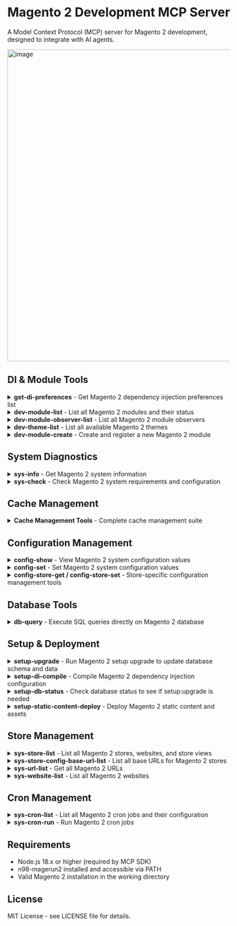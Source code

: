 # Magento 2 Development MCP Server

A Model Context Protocol (MCP) server for Magento 2 development, designed to integrate with AI agents.

<img width="690" height="705" alt="image" src="https://github.com/user-attachments/assets/491e4f5d-d145-46b7-a509-56982508199a" />

## DI & Module Tools

<details>
<summary><strong>get-di-preferences</strong> - Get Magento 2 dependency injection preferences list</summary>

**Parameters:**
- `scope` (optional): The scope to get DI preferences for
  - Options: `global`, `adminhtml`, `frontend`, `crontab`, `webapi_rest`, `webapi_soap`, `graphql`, `doc`, `admin`
  - Default: `global`

**Available Scopes:**
- `global` - Global scope (default)
- `adminhtml` - Admin area
- `frontend` - Frontend/storefront area
- `crontab` - Cron job execution context
- `webapi_rest` - REST API context
- `webapi_soap` - SOAP API context
- `graphql` - GraphQL API context
- `doc` - Documentation context
- `admin` - Admin context (alternative to adminhtml)

</details>

<details>
<summary><strong>dev-module-list</strong> - List all Magento 2 modules and their status</summary>

**Parameters:**
- `format` (optional): Output format (`table`, `json`, `csv`) - Default: `table`
- `enabled` (optional): Show only enabled modules
- `disabled` (optional): Show only disabled modules

</details>

<details>
<summary><strong>dev-module-observer-list</strong> - List all Magento 2 module observers</summary>

**Parameters:**
- `format` (optional): Output format (`table`, `json`, `csv`) - Default: `table`
- `event` (optional): Filter by specific event name

</details>

<details>
<summary><strong>dev-theme-list</strong> - List all available Magento 2 themes</summary>

**Parameters:**
- `format` (optional): Output format (`table`, `json`, `csv`) - Default: `table`

</details>

<details>
<summary><strong>dev-module-create</strong> - Create and register a new Magento 2 module</summary>

**Parameters:**
- `vendorNamespace` (required): Namespace (your company prefix)
- `moduleName` (required): Name of your module
- `minimal` (optional): Create only module file
- `addBlocks` (optional): Add blocks
- `addHelpers` (optional): Add helpers
- `addModels` (optional): Add models
- `addSetup` (optional): Add SQL setup
- `addAll` (optional): Add blocks, helpers and models
- `enable` (optional): Enable module after creation
- `modman` (optional): Create all files in folder with a modman file
- `addReadme` (optional): Add a readme.md file to generated module
- `addComposer` (optional): Add a composer.json file to generated module
- `addStrictTypes` (optional): Add strict_types declaration to generated PHP files
- `authorName` (optional): Author for readme.md or composer.json
- `authorEmail` (optional): Author email for readme.md or composer.json
- `description` (optional): Description for readme.md or composer.json

**Example Usage:**
```json
{
  "name": "dev-module-create",
  "arguments": {
    "vendorNamespace": "MyCompany",
    "moduleName": "CustomModule",
    "addAll": true,
    "enable": true,
    "addReadme": true,
    "addComposer": true,
    "authorName": "John Doe",
    "authorEmail": "john@example.com",
    "description": "A custom Magento 2 module"
  }
}
```

</details>

## System Diagnostics

<details>
<summary><strong>sys-info</strong> - Get Magento 2 system information</summary>

**Parameters:**
- `format` (optional): Output format (`table`, `json`, `csv`) - Default: `table`

</details>

<details>
<summary><strong>sys-check</strong> - Check Magento 2 system requirements and configuration</summary>

**Parameters:** None

</details>

## Cache Management

<details>
<summary><strong>Cache Management Tools</strong> - Complete cache management suite</summary>

**Available Tools:**
- `cache-clean` - Clear specific or all caches
- `cache-flush` - Flush specific or all caches
- `cache-enable` - Enable specific cache types
- `cache-disable` - Disable specific cache types
- `cache-status` - Check cache status
- `cache-view` - Inspect cache entries

See [Cache Types Reference](docs/cache-types.md) for details.

</details>

## Configuration Management

<details>
<summary><strong>config-show</strong> - View Magento 2 system configuration values</summary>

**Parameters:**
- `path` (optional): Configuration path to show
- `scope` (optional): Configuration scope (default, website, store)
- `scopeId` (optional): Scope ID (website ID or store ID)

</details>

<details>
<summary><strong>config-set</strong> - Set Magento 2 system configuration values</summary>

**Parameters:**
- `path` (required): Configuration path to set
- `value` (required): Value to set
- `scope` (optional): Configuration scope
- `scopeId` (optional): Scope ID
- `encrypt` (optional): Encrypt the value

</details>

<details>
<summary><strong>config-store-get / config-store-set</strong> - Store-specific configuration management tools</summary>

Store-specific configuration management for getting and setting configuration values at the store level.

</details>

## Database Tools

<details>
<summary><strong>db-query</strong> - Execute SQL queries directly on Magento 2 database</summary>

**Parameters:**
- `query` (required): SQL query to execute
- `format` (optional): Output format (`table`, `json`, `csv`) - Default: `table`

</details>

## Setup & Deployment

<details>
<summary><strong>setup-upgrade</strong> - Run Magento 2 setup upgrade to update database schema and data</summary>

**Parameters:**
- `keepGenerated` (optional): Keep generated files during upgrade

</details>

<details>
<summary><strong>setup-di-compile</strong> - Compile Magento 2 dependency injection configuration</summary>

**Parameters:** None

</details>

<details>
<summary><strong>setup-db-status</strong> - Check database status to see if setup:upgrade is needed</summary>

**Parameters:** None

</details>

<details>
<summary><strong>setup-static-content-deploy</strong> - Deploy Magento 2 static content and assets</summary>

**Parameters:**
- `languages` (optional): Languages to deploy
- `themes` (optional): Themes to deploy
- `jobs` (optional): Number of parallel jobs
- `force` (optional): Force deployment

</details>

## Store Management

<details>
<summary><strong>sys-store-list</strong> - List all Magento 2 stores, websites, and store views</summary>

**Parameters:**
- `format` (optional): Output format (`table`, `json`, `csv`) - Default: `table`

</details>

<details>
<summary><strong>sys-store-config-base-url-list</strong> - List all base URLs for Magento 2 stores</summary>

**Parameters:**
- `format` (optional): Output format (`table`, `json`, `csv`) - Default: `table`

</details>

<details>
<summary><strong>sys-url-list</strong> - Get all Magento 2 URLs</summary>

**Parameters:**
- `format` (optional): Output format (`table`, `json`, `csv`) - Default: `table`
- `storeId` (optional): Store ID to filter URLs

</details>

<details>
<summary><strong>sys-website-list</strong> - List all Magento 2 websites</summary>

**Parameters:**
- `format` (optional): Output format (`table`, `json`, `csv`) - Default: `table`

</details>

## Cron Management

<details>
<summary><strong>sys-cron-list</strong> - List all Magento 2 cron jobs and their configuration</summary>

**Parameters:**
- `format` (optional): Output format (`table`, `json`, `csv`) - Default: `table`

</details>

<details>
<summary><strong>sys-cron-run</strong> - Run Magento 2 cron jobs</summary>

**Parameters:**
- `job` (optional): Specific cron job to run
- `group` (optional): Cron group to run

</details>

## Requirements

- Node.js 18.x or higher (required by MCP SDK)
- n98-magerun2 installed and accessible via PATH
- Valid Magento 2 installation in the working directory

## License

MIT License - see LICENSE file for details.
